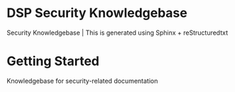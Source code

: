 # DSP Security Knowledgebase 

Security Knowledgebase | This is  generated using Sphinx + reStructuredtxt

# Getting Started 

Knowledgebase for security-related documentation 
